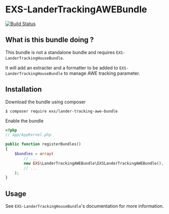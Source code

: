 # EXS-LanderTrackingAWEBundle

[![Build Status](https://travis-ci.org/ExSituMarketing/EXS-LanderTrackingAWEBundle.svg)](https://travis-ci.org/ExSituMarketing/EXS-LanderTrackingAWEBundle)

## What is this bundle doing ?

This bundle is not a standalone bundle and requires `EXS-LanderTrackingHouseBundle`.

It will add an extracter and a formatter to be added to `EXS-LanderTrackingHouseBundle` to manage AWE tracking parameter.

## Installation

Download the bundle using composer

```
$ composer require exs/lander-tracking-awe-bundle
```

Enable the bundle

```php
<?php
// app/AppKernel.php

public function registerBundles()
{
    $bundles = array(
        // ...
        new EXS\LanderTrackingAWEBundle\EXSLanderTrackingAWEBundle(),
        // ...
    );
}
```

## Usage

See `EXS-LanderTrackingHouseBundle`'s documentation for more information.

